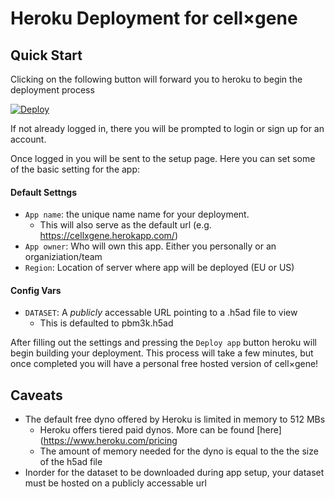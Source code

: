 # Heroku Deployment for cell×gene

## Quick Start

Clicking on the following button will forward you to heroku to begin the deployment process

<a href="https://heroku.com/deploy?template=https://github.com/chanzuckerberg/cellxgene/tree/heroku">
  <img src="https://www.herokucdn.com/deploy/button.svg" alt="Deploy">
</a>

If not already logged in, there you will be prompted to login or sign up for an account.

Once logged in you will be sent to the setup page. Here you can set some of the basic setting for the app:

#### Default Settngs

- `App name`: the unique name name for your deployment.
  - This will also serve as the default url (e.g. https://cellxgene.herokapp.com/)
- `App owner`: Who will own this app. Either you personally or an organiziation/team
- `Region`: Location of server where app will be deployed (EU or US)

#### Config Vars

- `DATASET`: A _publicly_ accessable URL pointing to a .h5ad file to view
  - This is defaulted to pbm3k.h5ad

After filling out the settings and pressing the `Deploy app` button heroku will begin building your deployment. This process will take a few minutes, but once completed you will have a personal free hosted version of cell×gene!

## Caveats

- The default free dyno offered by Heroku is limited in memory to 512 MBs
  - Heroku offers tiered paid dynos. More can be found [here](https://www.heroku.com/pricing
  - The amount of memory needed for the dyno is equal to the the size of the h5ad file
- Inorder for the dataset to be downloaded during app setup, your dataset must be hosted on a publicly accessable url
